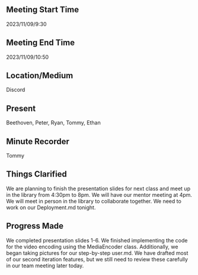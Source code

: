 ## Meeting Start Time
2023/11/09/9:30
## Meeting End Time
2023/11/09/10:50
## Location/Medium
Discord
## Present
Beethoven, Peter, Ryan, Tommy, Ethan
## Minute Recorder
Tommy
## Things Clarified
We are planning to finish the presentation slides for next class and meet up in the library from 4:30pm to 8pm. We will have our mentor meeting at 4pm. We will meet in person in the library to collaborate together. We need to work on our Deployment.md tonight. 
## Progress Made
We completed presentation slides 1-6. We finished implementing the code for the video encoding using the MediaEncoder class. Additionally, we began taking pictures for our step-by-step user.md. We have drafted most of our second iteration features, but we still need to review these carefully in our team meeting later today.
